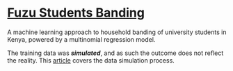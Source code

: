 # [Fuzu Students Banding](https://corneliuskiplimo.shinyapps.io/FuzuStudentsBanding/)

A machine learning approach to household banding of university students in Kenya, powered by a multinomial regression model.

The training data was ***simulated***, and as such the outcome does not reflect the reality. This [article](https://corneliustanui.rbind.io/content/posts/Simulation_2024-09-12/) covers the data simulation process.
